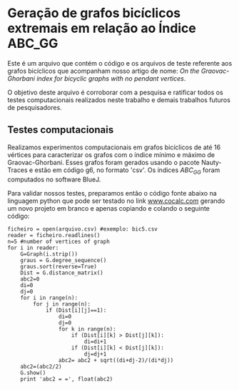 # Geração de grafos bicíclicos extremais em relação ao Índice ABC_GG

Este é um arquivo que contém o código e os arquivos de teste referente aos grafos bicíclicos que acompanham nosso artigo de nome: *On the Graovac-Ghorbani index for bicyclic graphs with no pendant vertices*. 

O objetivo deste arquivo é corroborar com a pesquisa e ratificar todos os testes computacionais realizados neste trabalho e demais trabalhos futuros de pesquisadores. 

## Testes computacionais

Realizamos experimentos computacionais em grafos bicíclicos de até 16 vértices para caracterizar os grafos com o índice mínimo e máximo de Graovac-Ghorbani. Esses grafos foram gerados usando o pacote Nauty-Traces e estão em código g6, no formato 'csv'. Os índices $ABC_ {GG}$ foram computados no software BlueJ. 

Para validar nossos testes, preparamos então o código fonte abaixo na linguagem python que pode ser testado no link www.cocalc.com gerando um novo projeto em branco e apenas copiando e colando o seguinte código:

```
ficheiro = open(arquivo.csv) #exemplo: bic5.csv
reader = ficheiro.readlines()
n=5 #number of vertices of graph
for i in reader:
    G=Graph(i.strip())
    graus = G.degree_sequence()
    graus.sort(reverse=True)
    Dist = G.distance_matrix()
    abc2=0
    di=0
    dj=0
    for i in range(n):
        for j in range(n):
            if (Dist[i][j]==1):
                di=0
                dj=0
                for k in range(n):
                    if (Dist[i][k] > Dist[j][k]):
                        di=di+1
                    if (Dist[i][k] < Dist[j][k]):
                        dj=dj+1
                abc2= abc2 + sqrt((di+dj-2)/(di*dj))
    abc2=(abc2/2)
    G.show()
    print 'abc2 = =', float(abc2)
```




